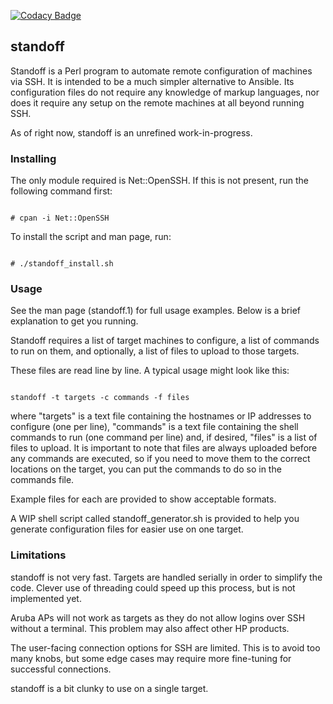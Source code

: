 [![Codacy Badge](https://api.codacy.com/project/badge/Grade/ea9cfcc5831b449c9a1096d1dfd0037b)](https://www.codacy.com/manual/jsfierro/standoff?utm_source=github.com&amp;utm_medium=referral&amp;utm_content=jsfierro/standoff&amp;utm_campaign=Badge_Grade)

## standoff

Standoff is a Perl program to automate remote configuration of machines via SSH.
It is intended to be a much simpler alternative to Ansible. Its configuration files do not require 
any knowledge of markup languages, nor does it require any setup on the remote machines
at all beyond running SSH. 

As of right now, standoff is an unrefined work-in-progress. 

### Installing

The only module required is Net::OpenSSH. If this is not present, 
run the following command first:

```

# cpan -i Net::OpenSSH
```

To install the script and man page, run:
```

# ./standoff_install.sh
```

### Usage

See the man page (standoff.1) for full usage examples. Below is a brief explanation
to get you running. 

Standoff requires a list of target machines to configure,
a list of commands to run on them, and optionally, a list of files to upload to those targets.

These files are read line by line. A typical usage might look like this:
 
```

standoff -t targets -c commands -f files
```

where "targets" is a text file containing the hostnames or IP addresses to configure (one per line),
"commands" is a text file containing the shell commands to run (one command per line) and, if desired,
"files" is a list of files to upload. It is important to note that files are always uploaded before any commands
are executed, so if you need to move them to the correct locations on the target, you can put 
the commands to do so in the commands file.

Example files for each are provided to show acceptable formats. 

A WIP shell script called standoff_generator.sh is provided to help you generate configuration files
for easier use on one target. 

### Limitations

standoff is not very fast. Targets are handled serially in order to simplify the code.
Clever use of threading could speed up this process, but is not implemented yet.

Aruba APs will not work as targets as they do not allow logins over SSH without a terminal.
This problem may also affect other HP products. 

The user-facing connection options for SSH are limited. This is to avoid too many knobs, but
some edge cases may require more fine-tuning for successful connections.

standoff is a bit clunky to use on a single target.
